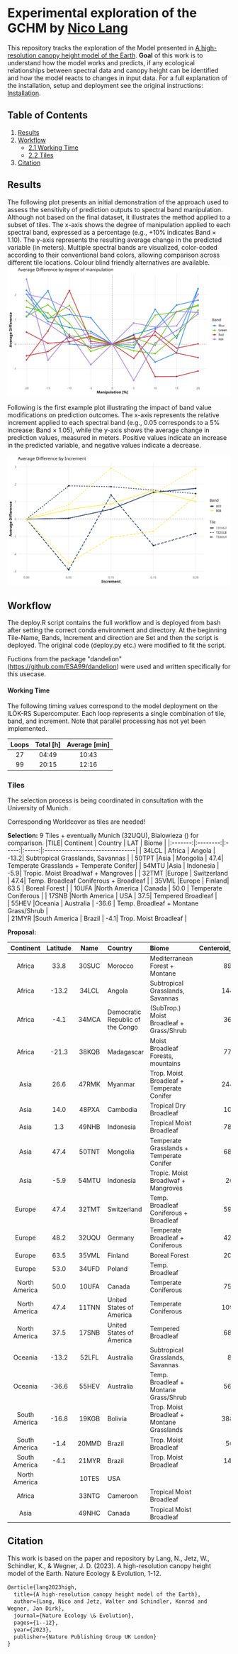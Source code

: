 # Experimental exploration of the GCHM by [Nico Lang](https://langnico.github.io/globalcanopyheight)

This repository tracks the exploration of the Model presented in [A high-resolution canopy height model of the Earth](https://arxiv.org/abs/2204.08322). **Goal** of this work is to understand how the model works and predicts, if any ecological relationships between spectral data and canopy height can be identified and how the model reacts to changes in input data.
For a full explanation of the installation, setup and deployment see the original instructions: [Installation](https://github.com/langnico/global-canopy-height-model#installation-and-credentials).


## Table of Contents
1. [Results](#results)
2. [Workflow](#workflow)
   - [2.1 Working Time](#working-time)
   - [2.2 Tiles](#tiles)
4. [Citation](https://github.com/ESA99/canopy_height#citation)

## Results
The following plot presents an initial demonstration of the approach used to assess the sensitivity of prediction outputs to spectral band manipulation. Although not based on the final dataset, it illustrates the method applied to a subset of tiles. The x-axis shows the degree of manipulation applied to each spectral band, expressed as a percentage (e.g., +10% indicates Band × 1.10). The y-axis represents the resulting average change in the predicted variable (in meters). Multiple spectral bands are visualized, color-coded according to their conventional band colors, allowing comparison across different tile locations. Colour blind friendly alternatives are available.
![Result plot](plots/2025-06-13_3T_B02+03+04+08_lineplot.png)


Following is the first example plot illustrating the impact of band value modifications on prediction outcomes. The x-axis represents the relative increment applied to each spectral band (e.g., 0.05 corresponds to a 5% increase: Band × 1.05), while the y-axis shows the average change in prediction values, measured in meters. Positive values indicate an increase in the predicted variable, and negative values indicate a decrease.

![Examplary result plot](plots/2025-06-03_3T_B03+08_lineplot.png)


## Workflow
The deploy.R script contains the full workflow and is deployed from bash after setting the correct conda environment and directory.
At the beginning Tile-Name, Bands, Increment and direction are Set and then the script is deployed. The original code (deploy.py etc.) were modified to fit the script.

Fuctions from the package "dandelion" (https://github.com/ESA99/dandelion) were used and written specifically for this usecase.

#### Working Time
The following timing values correspond to the model deployment on the ILÖK-RS Supercomputer. Each loop represents a single combination of tile, band, and increment. Note that parallel processing has not yet been implemented.

| Loops | Total [h] | Average [min] |
|:----------:|:----------:|:----------:|
| 27 | 04:49 | 10:43 |
| 99 | 20:15 | 12:16 |


### Tiles
The selection process is being coordinated in consultation with the University of Munich.

Corresponding Worldcover as tiles are needed!

**Selection:**
9 Tiles + eventually Munich (32UQU), Bialowieza () for comparison.
|TILE| Continent   | Country | LAT | Biome    | 
|:-------:|:--------:|:-----:|:-----:|:--------------------------------|
| 34LCL | Africa   | Angola |    -13.2| Subtropical Grasslands, Savannas   |
| 50TPT |Asia      | Mongolia |    47.4| Temperate Grasslands + Temperate Conifer| 
| 54MTU |Asia      | Indonesia |    -5.9| Tropic. Moist Broadlwaf + Mangroves  | 
| 32TMT |Europe    | Switzerland |   47.4| Temp. Broadleaf Coniferous + Broadleaf |
| 35VML |Europe        | Finland|    63.5 | Boreal Forest   | 
| 10UFA |North America | Canada |   50.0 | Temperate Coniferous  | 
| 17SNB |North America | USA |   37.5| Tempered Broadleaf   |    
| 55HEV |Oceania       | Australia |  -36.6 | Temp. Broadleaf + Montane Grass/Shrub |  
| 21MYR |South America | Brazil |   -4.1| Trop. Moist Broadleaf  | 

**Proposal:**

|Continent     | Latitude|Name  |Country                          | Biome | Centeroid_Elevation|Source | Selection |
|:-------------:|:--------:|:-----:|:--------------------------------|:------------|:-------------------:|:------:|:----:|
|Africa        |     33.8|30SUC |Morocco                          | Mediterranean Forest + Montane            |                894|MU     | |
|Africa        |    -13.2|34LCL |Angola                           | Subtropical Grasslands, Savannas          |               1449|MU     | X |
|Africa        |     -4.1|34MCA |Democratic Republic of the Congo | (SubTrop.) Moist Broadleaf + Grass/Shrub  |                366|MS     | |
|Africa        |    -21.3|38KQB |Madagascar                       | Moist Broadleaf Forests, mountains        |                775|MU     | |
|Asia          |     26.6|47RMK |Myanmar                          | Trop. Moist Broadleaf + Temperate Conifer |               2443|MU     | |
|Asia          |     14.0|48PXA |Cambodia                         | Tropical Dry Broadleaf                    |                109|MS     | |
|Asia          |      1.3|49NHB |Indonesia                        | Tropical Moist Broadleaf                  |                780|MU     | |
|Asia          |     47.4|50TNT |Mongolia                         | Temperate Grasslands + Temperate Conifer  |                687|MU     | 50TPT |
|Asia          |     -5.9|54MTU |Indonesia                        | Tropic. Moist Broadlwaf + Mangroves       |                 26|MS     |  |
|Europe        |     47.4|32TMT |Switzerland                      | Temp. Broadleaf Coniferous + Broadleaf    |                590|BOTH   | X |
|Europe        |     48.2|32UQU |Germany                          | Temperate Broadleaf + Coniferous          |                422|MU     | X |
|Europe        |     63.5|35VML |Finland                          | Boreal Forest                             |                201|MS     | X |
|Europe        |     53.0|34UFD |Poland                           | Temp. Broadleaf                           |                   |Lukas  | X |
|North America |     50.0|10UFA |Canada                           | Temperate Coniferous                      |                751|MS     |  |
|North America |     47.4|11TNN |United States of America         | Temperate Coniferous                      |               1092|MU     | |
|North America |     37.5|17SNB |United States of America         | Tempered Broadleaf                        |                682|BOTH   | X |
|Oceania       |    -13.2|52LFL |Australia                        | Subtropical Grasslands, Savannas          |                  8|MU     | |
|Oceania       |    -36.6|55HEV |Australia                        | Temp. Broadleaf + Montane Grass/Shrub     |                562|MS     | X |
|South America |    -16.8|19KGB |Bolivia                          | Trop. Moist Broadleaf + Montane Grasslands|               3888|MU     | |
|South America |     -1.4|20MMD |Brazil                           | Trop. Moist Broadleaf                     |                 56|MS     | X |
|South America |     -4.1|21MYR |Brazil                           | Trop. Moist Broadleaf                     |                147|MU     |  |
|North America |     |10TES |USA                           |                       |                |PAPER     | X |
|Africa |     |33NTG |Cameroon                           | Tropical Moist Broadleaf                      |                |PAPER     | X |
|Asia |     |49NHC |Canada                           |  Tropical Moist Broadleaf                     |                |PAPER     | X |

## Citation

This work is based on the paper and repository by
Lang, N., Jetz, W., Schindler, K., & Wegner, J. D. (2023). A high-resolution canopy height model of the Earth. Nature Ecology & Evolution, 1-12.
```
@article{lang2023high,
  title={A high-resolution canopy height model of the Earth},
  author={Lang, Nico and Jetz, Walter and Schindler, Konrad and Wegner, Jan Dirk},
  journal={Nature Ecology \& Evolution},
  pages={1--12},
  year={2023},
  publisher={Nature Publishing Group UK London}
}
```

